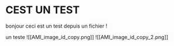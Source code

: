 # CEST UN TEST

bonjour ceci est un test depuis un fichier !

un teste
![[AMI_image_id_copy.png]]
![[AMI_image_id_copy_2.png]]